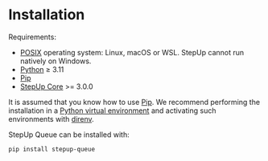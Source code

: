 # Installation

Requirements:

- [POSIX](https://en.wikipedia.org/wiki/POSIX) operating system: Linux, macOS or WSL.
  StepUp cannot run natively on Windows.
- [Python](https://www.python.org/) ≥ 3.11
- [Pip](https://pip.pypa.io/)
- [StepUp Core](https://reproducible-reporting.github.io/stepup-core) >= 3.0.0

It is assumed that you know how to use [Pip](https://pip.pypa.io/).
We recommend performing the installation in a
[Python virtual environment](https://docs.python.org/3/library/venv.html)
and activating such environments with [direnv](https://direnv.net/).

StepUp Queue can be installed with:

```bash
pip install stepup-queue
```
